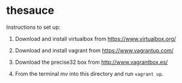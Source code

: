 thesauce
========

Instructions to set up:

1. Download and install virtualbox from https://www.virtualbox.org/

2. Download and install vagrant from https://www.vagrantup.com/

3. Download the precise32 box from http://www.vagrantbox.es/

3. From the terminal mv into this directory and run `vagrant up`.
